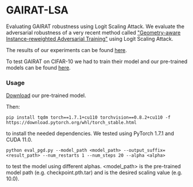 # GAIRAT-LSA
Evaluating GAIRAT robustness using Logit Scaling Attack.
We evaluate the adversarial robustness of a very recent method called ["Geometry-aware Instance-reweighted Adversarial Training"](https://github.com/zjfheart/Geometry-aware-Instance-reweighted-Adversarial-Training) using Logit Scaling Attack. 

The results of our experiments can be found [here](https://arxiv.org/abs/2103.01914).

To test GAIRAT on CIFAR-10 we had to train their model and our pre-trained models can be found [here](https://drive.google.com/drive/folders/1vSPEmYtilhsj3jFJk25VVTQEouGLpWnV?usp=sharing).

### Usage

[Download](https://drive.google.com/drive/folders/1vSPEmYtilhsj3jFJk25VVTQEouGLpWnV?usp=sharing) our pre-trained model. 

Then:

    pip install tqdm torch==1.7.1+cu110 torchvision==0.8.2+cu110 -f https://download.pytorch.org/whl/torch_stable.html

to install the needed dependencies. We tested using PyTorch 1.7.1 and CUDA 11.0.


    python eval_pgd.py --model_path <model_path> --output_suffix=<result_path> --num_restarts 1 --num_steps 20 --alpha <alpha>

to test the model using different alphas. <model_path> is the pre-trained model path (e.g. checkpoint.pth.tar) and <alpha> is the desired scaling value (e.g. 10.0).
